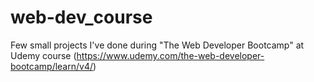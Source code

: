 # web-dev_course
Few small projects I've done during "The Web Developer Bootcamp" at Udemy course (https://www.udemy.com/the-web-developer-bootcamp/learn/v4/)
